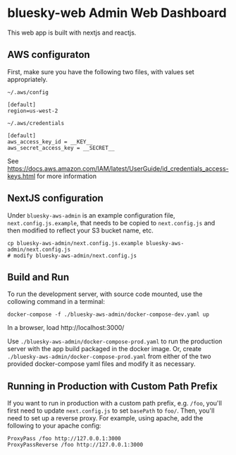 # bluesky-web Admin Web Dashboard

This web app is built with nextjs and reactjs.


## AWS configuraton

First, make sure you have the following two files, with values set
appropriately.

`~/.aws/config`

    [default]
    region=us-west-2

`~/.aws/credentials`

    [default]
    aws_access_key_id = __KEY__
    aws_secret_access_key = __SECRET__

See https://docs.aws.amazon.com/IAM/latest/UserGuide/id_credentials_access-keys.html for more information


## NextJS configuration

Under `bluesky-aws-admin` is an example configuration file,
`next.config.js.example`, that needs to be copied to `next.config.js`
and then modified to reflect your S3 bucket name, etc.

    cp bluesky-aws-admin/next.config.js.example bluesky-aws-admin/next.config.js
    # modify bluesky-aws-admin/next.config.js


## Build and Run

To run the development server, with source code mounted, use the
collowing command in a terminal:

    docker-compose -f ./bluesky-aws-admin/docker-compose-dev.yaml up

In a browser, load http://localhost:3000/

Use `./bluesky-aws-admin/docker-compose-prod.yaml` to run the production
server with the app build packaged in the docker image.  Or, create
`./bluesky-aws-admin/docker-compose-prod.yaml` from either of the two
provided docker-compose yaml files and modify it as necessary.




## Running in Production with Custom Path Prefix

If you want to run in production with a custom path prefix, e.g. `/foo`,
you'll first need to update `next.config.js` to set `basePath` to `foo/`.
Then, you'll need to set up a reverse proxy. For example, using apache,
add the following to your apache config:

    ProxyPass /foo http://127.0.0.1:3000
    ProxyPassReverse /foo http://127.0.0.1:3000
